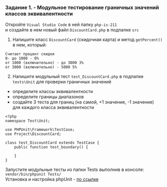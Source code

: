 ### Задание 1. - Модульное тестирование граничных значений классов эквивалентности

Откройте `Visual Studio Code` в ней папку `php-is-211`   
и создайте в нем новый файл `DiscountCard.php` в подпапке `src`
1. Напишите класс `DiscountCard` (скидочная карта) и метод `getPercent()` в нем, который:
```
Считает процент скидки
0- до 1000 - 0%
от 1000 (включительно) - до 3000 3%
от 3000 (включительно) - 5000 5%
```
2. Напишите модульный тест `test_DiscountCard.php` в подпапке `tests\Unit` для проверки граничных значений  
 * определите классы эквивалентности  
 * определите границы диапазонов  
 * создайте 3 теста для границ (на самой, +1 значение, -1 значение) для каждого класса эквивалентности 
``` 
<?php 
namespace Test\Unit;

use PHPUnit\Framework\TestCase;
use Project\DiscountCard;

class test_DiscountCard extends TestCase {
    public function test_boundary() {

    }
}
```
Запустите модульные тесты из папки Tests выполнив в консоле:  
`vendor/bin/phpunit Tests/`   
Установка и настройка phpUnit - [по ссылке](https://github.com/Coopteh/IS211/tree/php-code-25-begin-unit-test)   

